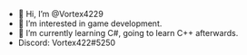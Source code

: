 - 👋 Hi, I’m @Vortex4229
- 👀 I’m interested in game development.
- 🌱 I’m currently learning C#, going to learn C++ afterwards.
- Discord: Vortex422#5250

<!---
Vortex4229/Vortex4229 is a ✨ special ✨ repository because its `README.md` (this file) appears on your GitHub profile.
You can click the Preview link to take a look at your changes.
--->
